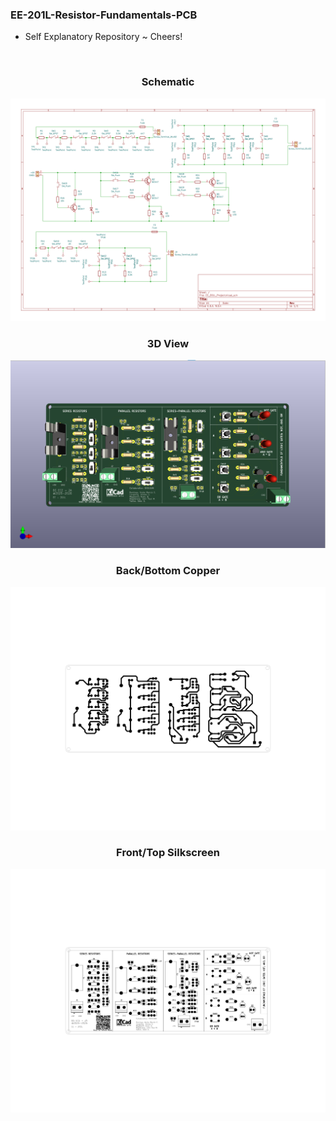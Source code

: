 ### EE-201L-Resistor-Fundamentals-PCB

- Self Explanatory Repository ~ Cheers!

<br>


<center> <h3> Schematic </h3> </center>


![PCB Schematic](Plot/EE_201L_Project.svg)

<center> <h3> 3D View </h3> </center>

![PCB Preview](Plot/EE_201L_Project.png)

<center> <h3> Back/Bottom Copper</h3> </center>

![PCB Back](Plot/EE_201L_Project_PCB.svg)

<center> <h3> Front/Top Silkscreen</h3> </center>

![PCB Front](Plot/EE_201L_Project_Silkscreen.svg)
